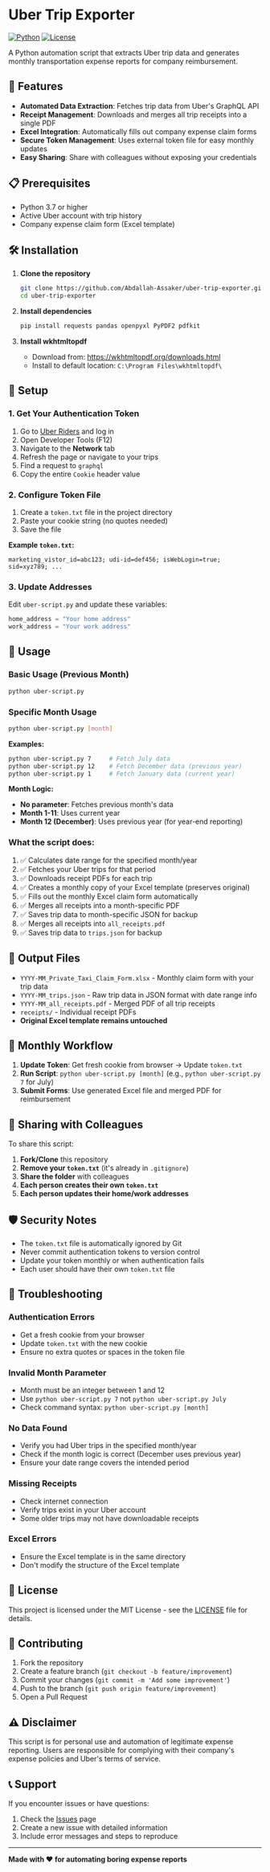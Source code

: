 # Uber Trip Exporter

[![Python](https://img.shields.io/badge/Python-3.7+-blue.svg)](https://www.python.org/downloads/)
[![License](https://img.shields.io/badge/License-MIT-green.svg)](LICENSE)

A Python automation script that extracts Uber trip data and generates monthly transportation expense reports for company reimbursement.

## 🚀 Features

- **Automated Data Extraction**: Fetches trip data from Uber's GraphQL API
- **Receipt Management**: Downloads and merges all trip receipts into a single PDF
- **Excel Integration**: Automatically fills out company expense claim forms
- **Secure Token Management**: Uses external token file for easy monthly updates
- **Easy Sharing**: Share with colleagues without exposing your credentials

## 📋 Prerequisites

- Python 3.7 or higher
- Active Uber account with trip history
- Company expense claim form (Excel template)

## 🛠️ Installation

1. **Clone the repository**
   ```bash
   git clone https://github.com/Abdallah-Assaker/uber-trip-exporter.git
   cd uber-trip-exporter
   ```

2. **Install dependencies**
   ```bash
   pip install requests pandas openpyxl PyPDF2 pdfkit
   ```

3. **Install wkhtmltopdf**
   - Download from: https://wkhtmltopdf.org/downloads.html
   - Install to default location: `C:\Program Files\wkhtmltopdf\`

## 🔧 Setup

### 1. Get Your Authentication Token

1. Go to [Uber Riders](https://riders.uber.com) and log in
2. Open Developer Tools (F12)
3. Navigate to the **Network** tab
4. Refresh the page or navigate to your trips
5. Find a request to `graphql`
6. Copy the entire `Cookie` header value

### 2. Configure Token File

1. Create a `token.txt` file in the project directory
2. Paste your cookie string (no quotes needed)
3. Save the file

**Example `token.txt`:**
```
marketing_vistor_id=abc123; udi-id=def456; isWebLogin=true; sid=xyz789; ...
```

### 3. Update Addresses

Edit `uber-script.py` and update these variables:
```python
home_address = "Your home address"
work_address = "Your work address"
```

## 🚀 Usage

### Basic Usage (Previous Month)
```bash
python uber-script.py
```

### Specific Month Usage
```bash
python uber-script.py [month]
```

**Examples:**
```bash
python uber-script.py 7     # Fetch July data
python uber-script.py 12    # Fetch December data (previous year)
python uber-script.py 1     # Fetch January data (current year)
```

**Month Logic:**
- **No parameter**: Fetches previous month's data
- **Month 1-11**: Uses current year
- **Month 12 (December)**: Uses previous year (for year-end reporting)

### What the script does:
1. ✅ Calculates date range for the specified month/year
2. ✅ Fetches your Uber trips for that period
3. ✅ Downloads receipt PDFs for each trip
4. ✅ Creates a monthly copy of your Excel template (preserves original)
5. ✅ Fills out the monthly Excel claim form automatically
6. ✅ Merges all receipts into a month-specific PDF
7. ✅ Saves trip data to month-specific JSON for backup
5. ✅ Merges all receipts into `all_receipts.pdf`
6. ✅ Saves trip data to `trips.json` for backup

## 📁 Output Files

- `YYYY-MM_Private_Taxi_Claim_Form.xlsx` - Monthly claim form with your trip data
- `YYYY-MM_trips.json` - Raw trip data in JSON format with date range info
- `YYYY-MM_all_receipts.pdf` - Merged PDF of all trip receipts
- `receipts/` - Individual receipt PDFs
- **Original Excel template remains untouched**

## 🔄 Monthly Workflow

1. **Update Token**: Get fresh cookie from browser → Update `token.txt`
2. **Run Script**: `python uber-script.py [month]` (e.g., `python uber-script.py 7` for July)
3. **Submit Forms**: Use generated Excel file and merged PDF for reimbursement

## 🤝 Sharing with Colleagues

To share this script:

1. **Fork/Clone** this repository
2. **Remove your `token.txt`** (it's already in `.gitignore`)
3. **Share the folder** with colleagues
4. **Each person creates their own `token.txt`**
5. **Each person updates their home/work addresses**

## 🛡️ Security Notes

- The `token.txt` file is automatically ignored by Git
- Never commit authentication tokens to version control
- Update your token monthly or when authentication fails
- Each user should have their own `token.txt` file

## 🐛 Troubleshooting

### Authentication Errors
- Get a fresh cookie from your browser
- Update `token.txt` with the new cookie
- Ensure no extra quotes or spaces in the token file

### Invalid Month Parameter
- Month must be an integer between 1 and 12
- Use `python uber-script.py 7` not `python uber-script.py July`
- Check command syntax: `python uber-script.py [month]`

### No Data Found
- Verify you had Uber trips in the specified month/year
- Check if the month logic is correct (December uses previous year)
- Ensure your date range covers the intended period

### Missing Receipts
- Check internet connection
- Verify trips exist in your Uber account
- Some older trips may not have downloadable receipts

### Excel Errors
- Ensure the Excel template is in the same directory
- Don't modify the structure of the Excel template

## 📄 License

This project is licensed under the MIT License - see the [LICENSE](LICENSE) file for details.

## 🤖 Contributing

1. Fork the repository
2. Create a feature branch (`git checkout -b feature/improvement`)
3. Commit your changes (`git commit -m 'Add some improvement'`)
4. Push to the branch (`git push origin feature/improvement`)
5. Open a Pull Request

## ⚠️ Disclaimer

This script is for personal use and automation of legitimate expense reporting. Users are responsible for complying with their company's expense policies and Uber's terms of service.

## 📞 Support

If you encounter issues or have questions:
1. Check the [Issues](https://github.com/Abdallah-Assaker/uber-trip-exporter/issues) page
2. Create a new issue with detailed information
3. Include error messages and steps to reproduce

---

**Made with ❤️ for automating boring expense reports**
